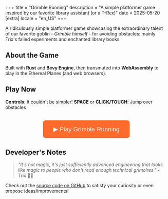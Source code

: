 +++
title = "Grimble Running"
description = "A simple platformer game inspired by our favorite library assistant (or a T-Rex)"
date = 2025-05-20
[extra]
locale = "en_US"
+++

A ridiculously simple platformer game showcasing the extraordinary talent of our favorite goblin - _Grimble himself_ - for avoiding obstacles: mainly Trix's failed experiments and enchanted library books.

## About the Game

Built with **Rust** and **Bevy Engine**, then transmuted into **WebAssembly** to play in the Ethereal Planes (and web browsers).

## Play Now

**Controls**: It couldn't be simpler! **SPACE** or **CLICK/TOUCH**: Jump over obstacles

<div id="game-container" class="game-container">
  <button id="load-game-btn" class="load-game-btn">▶ Play Grimble Running</button>
  <div id="game-frame" style="display: none;">
    <iframe
      id="game-iframe" 
      style="width: 600px; height: 200px; border:1px solid black;"
      title="Grimble Running"
      loading="lazy"
      allow="autoplay"
    ></iframe>
  </div>
</div>

<script>
document.getElementById('load-game-btn').addEventListener('click', function() {
  const gameIframe = document.getElementById('game-iframe');
  const gameFrame = document.getElementById('game-frame');
  const loadBtn = document.getElementById('load-game-btn');
  
  loadBtn.style.display = 'none';
  gameFrame.style.display = 'block';
  
  gameIframe.src = 'https://grimble-running.s3.fr-par.scw.cloud/index.html';
});
</script>

<style>
.game-container {
  margin: 2rem auto;
  text-align: center;
  max-width: 600px;
}
.load-game-btn {
  padding: 1rem 2rem;
  font-size: 1.2rem;
  background: #ff6b2c;
  color: #fafafa;
  border: none;
  border-radius: 8px;
  cursor: pointer;
  transition: background 0.3s;
}
.load-game-btn:hover {
  background: #e22fbd;
}
</style>

## Developer's Notes

> _"It's not magic, it's just sufficiently advanced engineering that looks like magic to people who don't read enough technical grimoires."_ ~ Trix 🧪💥

Check out the [source code on GitHub](https://github.com/Maeevick/maeevick.github.io/tree/main/grimble-running) to satisfy your curiosity or even propose ideas/improvements!
